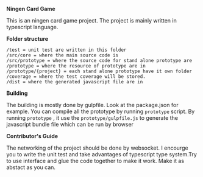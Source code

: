 **Ningen Card Game**

This is an ningen card game project. The project is mainly written in typescript language.

**Folder structure**

```
/test = unit test are written in this folder
/src/core = where the main source code is
/src/prototype = where the source code for stand alone prototype are
/prototype = where the resource of prototype are in
/prototype/{project} = each stand alone prototype have it own folder 
/coverage = where the test coverage will be stored.
/dist = where the generated javascript file are in
```

**Building**

The building is mostly done by gulpfile. Look at the package.json for example.
You can compile all the prototype by running ``prototype`` script. By running
``prototype`` , it use the ``prototype/gulpfile.js`` to generate the javascript
bundle file which can be run by browser

**Contributor's Guide**

The networking of the project should be done by websocket. I encourge you to write the unit test and take advantages of typescript type system.Try to use interface and glue the code together to make it work. Make it as abstact as you can.



